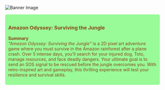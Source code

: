 ![Banner Image](https://img.itch.zone/aW1nLzE3MzcyMDc0LnBuZw==/original/tcpxiG.png)

<div style="background-color: #98FB98; padding: 10px; border-radius: 5px; color: #8B4513;">

### Amazon Odyssey: Surviving the Jungle

**Summary**  
*"Amazon Odyssey: Surviving the Jungle"* is a 2D pixel art adventure game where you must survive in the Amazon rainforest after a plane crash. Over 5 intense days, you'll search for your injured dog, Toto, manage resources, and face deadly dangers. Your ultimate goal is to send an SOS signal to be rescued before the jungle overcomes you. With retro-inspired art and gameplay, this thrilling experience will test your resilience and survival skills.

</div>
